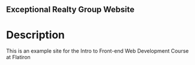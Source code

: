 Exceptional Realty Group Website
---
# Description

This is an example site for the Intro to Front-end Web
Development Course at Flatiron
